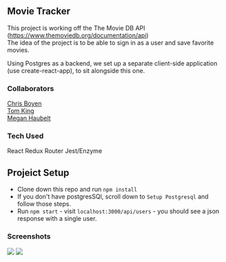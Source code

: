 ## Movie Tracker

This project is working off the The Movie DB API (https://www.themoviedb.org/documentation/api)  
The idea of the project is to be able to sign in as a user and save favorite movies.

Using Postgres as a backend, we set up a separate client-side application (use create-react-app), to sit alongside this one.

### Collaborators
[Chris Boyen](https://github.com/chrisboylen "Chris Boyen")  
[Tom King](https://github.com/"tomkingkong")  
[Megan Haubelt](https://github.com/Haub "Megan Haubelt")

### Tech Used
React
Redux
Router
Jest/Enzyme

## Projeict Setup

* Clone down this repo and run `npm install`
* If you don't have postgresSQl, scroll down to `Setup Postgresql` and follow those steps.
* Run `npm start` - visit `localhost:3000/api/users` - you should see a json response with a single user.

### Screenshots

<img src="https://raw.githubusercontent.com/tomkingkong/movie-tracker/master/src/images/hankstracker1.png" />
<img src="https://raw.githubusercontent.com/tomkingkong/movie-tracker/master/src/images/hankstracker2.png" />


